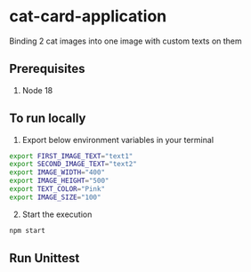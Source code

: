 # cat-card-application
Binding 2 cat images into one image with custom texts on them

## Prerequisites
1. Node 18

## To run locally

1. Export below environment variables in your terminal

```bash
export FIRST_IMAGE_TEXT="text1"
export SECOND_IMAGE_TEXT="text2"
export IMAGE_WIDTH="400"
export IMAGE_HEIGHT="500"
export TEXT_COLOR="Pink"
export IMAGE_SIZE="100"
```

2. Start the execution
```bash
npm start
```

## Run Unittest